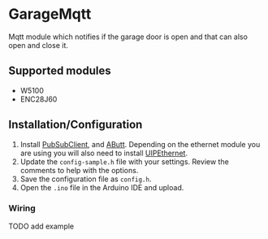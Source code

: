 # GarageMqtt

Mqtt module which notifies if the garage door is open and that can also open and close it.

## Supported modules
- W5100
- ENC28J60

## Installation/Configuration
1. Install [PubSubClient](http://pubsubclient.knolleary.net/), and [AButt](https://github.com/depuits/AButt). Depending on the ethernet module you are using you will also need to install [UIPEthernet](https://github.com/ntruchsess/arduino_uip).
2. Update the `config-sample.h` file with your settings. Review the comments to help with the options.
3. Save the configuration file as `config.h`.
4. Open the `.ino` file in the Arduino IDE and upload.

### Wiring
TODO add example
